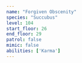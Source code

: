 ```yaml
---
name: "Forgiven Obscenity"
species: "Succubus"
level: 104
start_floor: 26
end_floor: 29
patrol: false
mimic: false
abilities: ['Karma']
---
```

